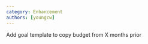 ```yaml
---
category: Enhancement
authors: [youngcw]
---
```


Add goal template to copy budget from X months prior
